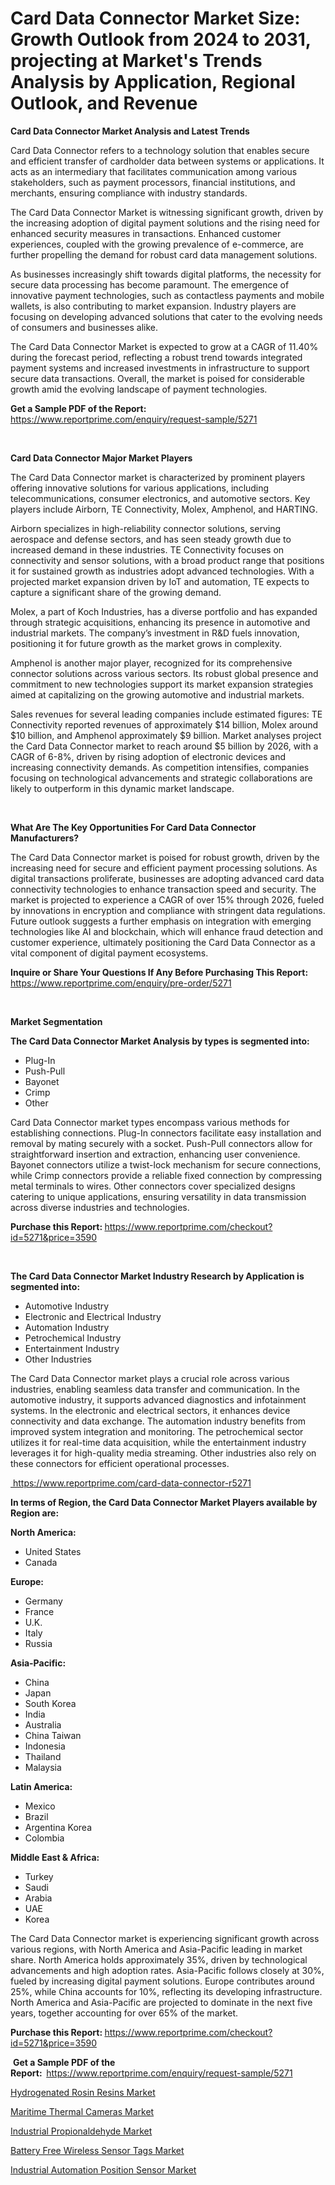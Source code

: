 <p><h1>Card Data Connector Market Size: Growth Outlook from 2024 to 2031, projecting at Market's Trends Analysis by Application, Regional Outlook, and Revenue</h1></p><p><strong>Card Data Connector Market Analysis and Latest Trends</strong></p>
<p><p>Card Data Connector refers to a technology solution that enables secure and efficient transfer of cardholder data between systems or applications. It acts as an intermediary that facilitates communication among various stakeholders, such as payment processors, financial institutions, and merchants, ensuring compliance with industry standards. </p><p>The Card Data Connector Market is witnessing significant growth, driven by the increasing adoption of digital payment solutions and the rising need for enhanced security measures in transactions. Enhanced customer experiences, coupled with the growing prevalence of e-commerce, are further propelling the demand for robust card data management solutions.</p><p>As businesses increasingly shift towards digital platforms, the necessity for secure data processing has become paramount. The emergence of innovative payment technologies, such as contactless payments and mobile wallets, is also contributing to market expansion. Industry players are focusing on developing advanced solutions that cater to the evolving needs of consumers and businesses alike. </p><p>The Card Data Connector Market is expected to grow at a CAGR of 11.40% during the forecast period, reflecting a robust trend towards integrated payment systems and increased investments in infrastructure to support secure data transactions. Overall, the market is poised for considerable growth amid the evolving landscape of payment technologies.</p></p>
<p><strong>Get a Sample PDF of the Report:&nbsp;</strong> <a href="https://www.reportprime.com/enquiry/request-sample/5271?utm_campaign=1088&utm_medium=2&utm_source=Github&utm_content=ia&utm_term=28102024&utm_id=card-data-connector">https://www.reportprime.com/enquiry/request-sample/5271</a></p>
<p>&nbsp;</p>
<p><strong>Card Data Connector Major Market Players</strong></p>
<p><p>The Card Data Connector market is characterized by prominent players offering innovative solutions for various applications, including telecommunications, consumer electronics, and automotive sectors. Key players include Airborn, TE Connectivity, Molex, Amphenol, and HARTING. </p><p>Airborn specializes in high-reliability connector solutions, serving aerospace and defense sectors, and has seen steady growth due to increased demand in these industries. TE Connectivity focuses on connectivity and sensor solutions, with a broad product range that positions it for sustained growth as industries adopt advanced technologies. With a projected market expansion driven by IoT and automation, TE expects to capture a significant share of the growing demand.</p><p>Molex, a part of Koch Industries, has a diverse portfolio and has expanded through strategic acquisitions, enhancing its presence in automotive and industrial markets. The company’s investment in R&D fuels innovation, positioning it for future growth as the market grows in complexity.</p><p>Amphenol is another major player, recognized for its comprehensive connector solutions across various sectors. Its robust global presence and commitment to new technologies support its market expansion strategies aimed at capitalizing on the growing automotive and industrial markets.</p><p>Sales revenues for several leading companies include estimated figures: TE Connectivity reported revenues of approximately $14 billion, Molex around $10 billion, and Amphenol approximately $9 billion. Market analyses project the Card Data Connector market to reach around $5 billion by 2026, with a CAGR of 6-8%, driven by rising adoption of electronic devices and increasing connectivity demands. As competition intensifies, companies focusing on technological advancements and strategic collaborations are likely to outperform in this dynamic market landscape.</p></p>
<p>&nbsp;</p>
<p><strong>What Are The Key Opportunities For Card Data Connector Manufacturers?</strong></p>
<p><p>The Card Data Connector market is poised for robust growth, driven by the increasing need for secure and efficient payment processing solutions. As digital transactions proliferate, businesses are adopting advanced card data connectivity technologies to enhance transaction speed and security. The market is projected to experience a CAGR of over 15% through 2026, fueled by innovations in encryption and compliance with stringent data regulations. Future outlook suggests a further emphasis on integration with emerging technologies like AI and blockchain, which will enhance fraud detection and customer experience, ultimately positioning the Card Data Connector as a vital component of digital payment ecosystems.</p></p>
<p><strong>Inquire or Share Your Questions If Any Before Purchasing This Report:</strong> <a href="https://www.reportprime.com/enquiry/pre-order/5271?utm_campaign=1088&utm_medium=2&utm_source=Github&utm_content=ia&utm_term=28102024&utm_id=card-data-connector">https://www.reportprime.com/enquiry/pre-order/5271</a></p>
<p>&nbsp;</p>
<p><strong>Market Segmentation</strong></p>
<p><strong>The Card Data Connector Market Analysis by types is segmented into:</strong></p>
<p><ul><li>Plug-In</li><li>Push-Pull</li><li>Bayonet</li><li>Crimp</li><li>Other</li></ul></p>
<p><p>Card Data Connector market types encompass various methods for establishing connections. Plug-In connectors facilitate easy installation and removal by mating securely with a socket. Push-Pull connectors allow for straightforward insertion and extraction, enhancing user convenience. Bayonet connectors utilize a twist-lock mechanism for secure connections, while Crimp connectors provide a reliable fixed connection by compressing metal terminals to wires. Other connectors cover specialized designs catering to unique applications, ensuring versatility in data transmission across diverse industries and technologies.</p></p>
<p><strong>Purchase this Report:&nbsp;</strong><a href="https://www.reportprime.com/checkout?id=5271&price=3590&utm_campaign=1088&utm_medium=2&utm_source=Github&utm_content=ia&utm_term=28102024&utm_id=card-data-connector">https://www.reportprime.com/checkout?id=5271&price=3590</a></p>
<p>&nbsp;</p>
<p><strong>The Card Data Connector Market Industry Research by Application is segmented into:</strong></p>
<p><ul><li>Automotive Industry</li><li>Electronic and Electrical Industry</li><li>Automation Industry</li><li>Petrochemical Industry</li><li>Entertainment Industry</li><li>Other Industries</li></ul></p>
<p><p>The Card Data Connector market plays a crucial role across various industries, enabling seamless data transfer and communication. In the automotive industry, it supports advanced diagnostics and infotainment systems. In the electronic and electrical sectors, it enhances device connectivity and data exchange. The automation industry benefits from improved system integration and monitoring. The petrochemical sector utilizes it for real-time data acquisition, while the entertainment industry leverages it for high-quality media streaming. Other industries also rely on these connectors for efficient operational processes.</p></p>
<p><a href="https://www.reportprime.com/card-data-connector-r5271?utm_campaign=1088&utm_medium=2&utm_source=Github&utm_content=ia&utm_term=28102024&utm_id=card-data-connector">&nbsp;https://www.reportprime.com/card-data-connector-r5271</a></p>
<p><strong>In terms of Region, the Card Data Connector Market Players available by Region are:</strong></p>
<p>
    <p> <strong> North America: </strong>
        <ul>
            <li>United States</li>
            <li>Canada</li>
        </ul>
        </p> 
    <p> <strong> Europe: </strong>
        <ul>
            <li>Germany</li>
            <li>France</li>
            <li>U.K.</li>
            <li>Italy</li>
            <li>Russia</li>
        </ul>
        </p> 
    <p> <strong> Asia-Pacific: </strong>
        <ul>
            <li>China</li>
            <li>Japan</li>
            <li>South Korea</li>
            <li>India</li>
            <li>Australia</li>
            <li>China Taiwan</li>
            <li>Indonesia</li>
            <li>Thailand</li>
            <li>Malaysia</li>
        </ul>
        </p> 
    <p> <strong> Latin America: </strong>
        <ul>
            <li>Mexico</li>
            <li>Brazil</li>
            <li>Argentina Korea</li>
            <li>Colombia</li>
        </ul>
        </p> 
    <p> <strong> Middle East & Africa: </strong>
        <ul>
            <li>Turkey</li>
            <li>Saudi</li>
            <li>Arabia</li>
            <li>UAE</li>
            <li>Korea</li>
        </ul>
    </p>
    </p>
<p><p>The Card Data Connector market is experiencing significant growth across various regions, with North America and Asia-Pacific leading in market share. North America holds approximately 35%, driven by technological advancements and high adoption rates. Asia-Pacific follows closely at 30%, fueled by increasing digital payment solutions. Europe contributes around 25%, while China accounts for 10%, reflecting its developing infrastructure. North America and Asia-Pacific are projected to dominate in the next five years, together accounting for over 65% of the market.</p></p>
<p><strong>Purchase this Report: </strong><a href="https://www.reportprime.com/checkout?id=5271&price=3590&utm_campaign=1088&utm_medium=2&utm_source=Github&utm_content=ia&utm_term=28102024&utm_id=card-data-connector">https://www.reportprime.com/checkout?id=5271&price=3590</a></p>
<p>&nbsp;<strong>Get a Sample PDF of the Report:&nbsp;&nbsp;</strong><a href="https://www.reportprime.com/enquiry/request-sample/5271?utm_campaign=1088&utm_medium=2&utm_source=Github&utm_content=ia&utm_term=28102024&utm_id=card-data-connector">https://www.reportprime.com/enquiry/request-sample/5271</a></p>
<p><strong></strong></p>
<p><p><a href="https://www.linkedin.com/pulse/hydrogenated-rosin-resins-momentum-charting-128-cagr-path-2024-2031-gbptf?trk=public_post_embed_feed-article-content&utm_campaign=1088&utm_medium=2&utm_source=Github&utm_content=ia&utm_term=28102024&utm_id=card-data-connector">Hydrogenated Rosin Resins Market</a></p><p><a href="https://issuu.com/reportprime-2/docs/maritime-thermal-cameras-market-siz_38b37ede8d5d0d?utm_campaign=1088&utm_medium=2&utm_source=Github&utm_content=ia&utm_term=28102024&utm_id=card-data-connector">Maritime Thermal Cameras Market</a></p><p><a href="https://www.linkedin.com/pulse/emerging-opportunities-challenges-global-industrial-propionaldehyde-p8kee?utm_campaign=1088&utm_medium=2&utm_source=Github&utm_content=ia&utm_term=28102024&utm_id=card-data-connector">Industrial Propionaldehyde Market</a></p><p><a href="https://github.com/alea79alre/Market-Research-Report-List-1/blob/main/battery-free-wireless-sensor-tags-market.md?utm_campaign=1088&utm_medium=2&utm_source=Github&utm_content=ia&utm_term=28102024&utm_id=card-data-connector">Battery Free Wireless Sensor Tags Market</a></p><p><a href="https://github.com/wanvigsqmunsenr/Market-Research-Report-List-1/blob/main/industrial-automation-position-sensor-market.md?utm_campaign=1088&utm_medium=2&utm_source=Github&utm_content=ia&utm_term=28102024&utm_id=card-data-connector">Industrial Automation Position Sensor Market</a></p></p>